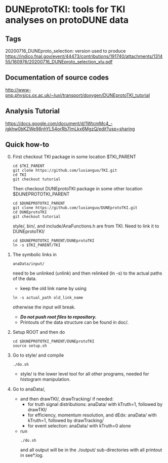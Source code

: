 # DUNEprotoTKI: tools for TKI analyses on protoDUNE data
  ## Tags
  20200716_DUNEproto_selection: version used to produce                       https://indico.fnal.gov/event/44473/contributions/191740/attachments/131455/160976/20200716_DUNEproto_selection_xlu.pdf 
  
  ## Documentation of source codes 
   http://www-pnp.physics.ox.ac.uk/~luxi/transport/doxygen/DUNEprotoTKI_tutorial

  ## Analysis Tutorial
   https://docs.google.com/document/d/1WtcmMc4_-jgkhw0bKZWe98nhYL54orRb7lmLkx6MgzQ/edit?usp=sharing
  
  ## Quick how-to
0. First checkout TKI package in some location $TKI_PARENT
   ```
   cd $TKI_PARENT
   git clone https://github.com/luxianguo/TKI.git
   cd TKI
   git checkout tutorial
   ```
   Then checkout DUNEprotoTKI package in some other location $DUNEPROTOTKI_PARENT
   ```
   cd $DUNEPROTOTKI_PARENT
   git clone https://github.com/luxianguo/DUNEprotoTKI.git
   cd DUNEprotoTKI
   git checkout tutorial
   ```
   style/, bin/, and include/AnaFunctions.h are from TKI. Need to link it to DUNEprotoTKI/
   ```
   cd $DUNEPROTOTKI_PARENT/DUNEprotoTKI
   ln -s $TKI_PARENT/TKI
   ```
1. The symbolic links in 
   ```
   anaData/input/
   ```
   need to be unlinked (unlink) and then relinked (ln -s) to the actual paths of the data. 
   - keep the old link name by using 
   ```
   ln -s actual_path old_link_name
   ```
   otherwise the input will break.
   - ***Do not push root files to repository.***
   - Printouts of the data structure can be found in doc/.

2. Setup ROOT and then do
   ```
   cd $DUNEPROTOTKI_PARENT/DUNEprotoTKI
   source setup.sh
   ```

3. Go to style/ and compile 
   ```
   ./do.sh
   ```
   - style/ is the lower level tool for all other programs, needed for histogram manipulation.

4. Go to anaData/,
   - and then drawTKI/, drawTracking/ if needed:
     - for truth signal distributions: anaData/ with kTruth=1, followed by drawTKI/
     - for efficiency, momentum resolution, and dEdx: anaData/ with kTruth=1, followed by drawTracking/
     - for event selection: anaData/ with kTruth=0 alone
   - run
     ```
     ./do.sh
     ```
     and all output will be in the ./output/ sub-directories with all printout in see*.log.





